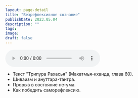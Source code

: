 ```yaml
---
layout: page-detail
title: "Безрефлексивное сознание"
publishDate: 2023.05.04
description: ""
tags:
image:
draft: false
---
```


<audio title="2023.05.04 - Безрефлексивное сознание.mp3" src="https://filer-api.advayta.org/v1.0/public/files/74248" controls=""></audio>

* Текст "Трипура Рахасья" (Махатмья-кханда, глава 60).
* Шиваизм и ануттара-тантра.
* Прорыв в состояние не-ума.
* Как победить саморефлексию.

  
